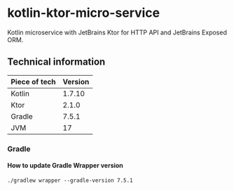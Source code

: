 # kotlin-ktor-micro-service

Kotlin microservice with JetBrains Ktor for HTTP API and JetBrains Exposed ORM.

## Technical information

| Piece of tech | Version |
|---------------|---------|
| Kotlin        | 1.7.10  |
| Ktor          | 2.1.0   |
| Gradle        | 7.5.1   |
| JVM           | 17      |

### Gradle

#### How to update Gradle Wrapper version

```shell
./gradlew wrapper --gradle-version 7.5.1
```